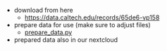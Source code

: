 - download from here
  - https://data.caltech.edu/records/65de6-vp158
- prepare data for use (make sure to adjust files)
  - [prepare_data.py](prepare_data.py)
- prepared data also in our nextcloud
